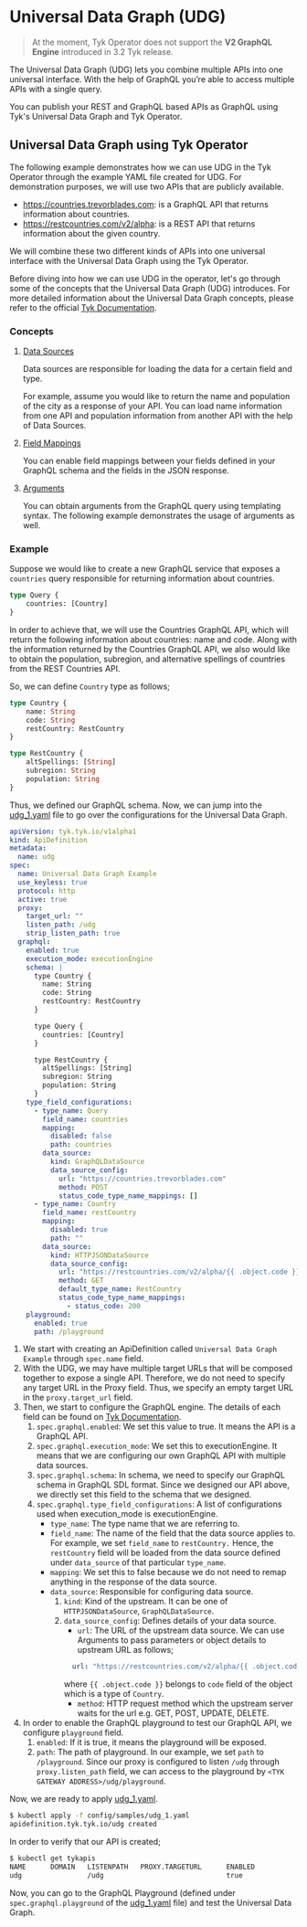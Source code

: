 # Universal Data Graph (UDG)

> At the moment, Tyk Operator does not support the **V2 GraphQL Engine** introduced in 3.2 Tyk release.

The Universal Data Graph (UDG) lets you combine multiple APIs into one universal interface. With the help of GraphQL you’re able to access multiple APIs with a single query.

You can publish your REST and GraphQL based APIs as GraphQL using Tyk's Universal Data Graph and Tyk Operator.

## Universal Data Graph using Tyk Operator

The following example demonstrates how we can use UDG in the Tyk Operator through the example YAML file created for UDG.
For demonstration purposes, we will use two APIs that are publicly available.
- https://countries.trevorblades.com: is a GraphQL API that returns information about countries.
- https://restcountries.com/v2/alpha: is a REST API that returns information about the given country.

We will combine these two different kinds of APIs into one universal interface with the Universal Data Graph using the Tyk Operator.

Before diving into how we can use UDG in the operator, let's go through some of the concepts that the Universal Data Graph (UDG) introduces.
For more detailed information about the Universal Data Graph concepts, please refer to the official [Tyk Documentation](https://tyk.io/docs/universal-data-graph/udg-concepts/).

### Concepts

1. [Data Sources](https://tyk.io/docs/tyk-stack/universal-data-graph/concepts/datasources/)

    Data sources are responsible for loading the data for a certain field and type. 
   
    For example, assume you would like to return the name and population of the city as a response of your API. 
    You can load name information from one API and population information from another API with the help of Data Sources.

2. [Field Mappings](https://tyk.io/docs/universal-data-graph/concepts/field_mappings/)

    You can enable field mappings between your fields defined in your GraphQL schema and the fields in the JSON response.

3. [Arguments](https://tyk.io/docs/universal-data-graph/concepts/arguments/)

    You can obtain arguments from the GraphQL query using templating syntax. The following example demonstrates the usage of arguments as well.

### Example

Suppose we would like to create a new GraphQL service that exposes a `countries` query responsible for returning information about countries.

```graphql
type Query {
    countries: [Country]
}
```

In order to achieve that, we will use the Countries GraphQL API, which will return the following information about countries: name and code. 
Along with the information returned by the Countries GraphQL API, we also would like to obtain the population, subregion, and alternative spellings of 
countries from the REST Countries API.

So, we can define `Country` type as follows;
```graphql
type Country {
    name: String
    code: String
    restCountry: RestCountry
}

type RestCountry {
    altSpellings: [String]
    subregion: String
    population: String
}
```

Thus, we defined our GraphQL schema. Now, we can jump into the [udg_1.yaml](../config/samples/udg_1.yaml) file to go over the configurations for the Universal Data Graph.

```yaml
apiVersion: tyk.tyk.io/v1alpha1
kind: ApiDefinition
metadata:
  name: udg
spec:
  name: Universal Data Graph Example
  use_keyless: true
  protocol: http
  active: true
  proxy:
    target_url: ""
    listen_path: /udg
    strip_listen_path: true
  graphql:
    enabled: true
    execution_mode: executionEngine
    schema: |
      type Country {
        name: String
        code: String
        restCountry: RestCountry
      }

      type Query {
        countries: [Country]
      }

      type RestCountry {
        altSpellings: [String]
        subregion: String
        population: String
      }
    type_field_configurations:
      - type_name: Query
        field_name: countries
        mapping:
          disabled: false
          path: countries
        data_source:
          kind: GraphQLDataSource
          data_source_config:
            url: "https://countries.trevorblades.com"
            method: POST
            status_code_type_name_mappings: []
      - type_name: Country
        field_name: restCountry
        mapping:
          disabled: true
          path: ""
        data_source:
          kind: HTTPJSONDataSource
          data_source_config:
            url: "https://restcountries.com/v2/alpha/{{ .object.code }}"
            method: GET
            default_type_name: RestCountry
            status_code_type_name_mappings:
              - status_code: 200
    playground:
      enabled: true
      path: /playground
```

1. We start with creating an ApiDefinition called `Universal Data Graph Example` through `spec.name` field. 
2. With the UDG, we may have multiple target URLs that will be composed together to expose a single API. Therefore, we do not need to specify any target URL in the Proxy field. 
Thus, we specify an empty target URL in the `proxy.target_url` field.
3. Then, we start to configure the GraphQL engine. The details of each field can be found on [Tyk Documentation](https://tyk.io/docs/tyk-apis/tyk-gateway-api/api-definition-objects/graphql/).
   1. `spec.graphql.enabled`: We set this value to true. It means the API is a GraphQL API.
   2. `spec.graphql.execution_mode`: We set this to executionEngine. It means that we are configuring our own GraphQL API with multiple data sources.
   3. `spec.graphql.schema`: In schema, we need to specify our GraphQL schema in GraphQL SDL format. Since we designed our API above, we directly set this field to the schema that we designed.
   4. `spec.graphql.type_field_configurations`: A list of configurations used when execution_mode is executionEngine.
      - `type_name`: The type name that we are referring to.
      - `field_name`: The name of the field that the data source applies to. For example, we set `field_name` to `restCountry.` 
      Hence, the `restCountry` field will be loaded from the data source defined under `data_source` of that particular `type_name`.
      - `mapping`: We set this to false because we do not need to remap anything in the response of the data source.
      - `data_source`: Responsible for configuring data source.
        1. `kind`: Kind of the upstream. It can be one of `HTTPJSONDataSource`, `GraphQLDataSource`.
        2. `data_source_config`: Defines details of your data source.
           - `url`: The URL of the upstream data source. We can use Arguments to pass parameters or object details to upstream URL as follows;
            ```yaml
              url: "https://restcountries.com/v2/alpha/{{ .object.code }}"
            ```
           where `{{ .object.code }}` belongs to `code` field of the object which is a type of `Country`.
           - `method`: HTTP request method which the upstream server waits for the url e.g. GET, POST, UPDATE, DELETE.
4. In order to enable the GraphQL playground to test our GraphQL API, we configure `playground` field.
   1. `enabled`: If it is true, it means the playground will be exposed.
   2. `path`: The path of playground. In our example, we set `path` to `/playground`. 
   Since our proxy is configured to listen `/udg` through `proxy.listen_path` field, we can access to the playground by `<TYK GATEWAY ADDRESS>/udg/playground`.

Now, we are ready to apply [udg_1.yaml](../config/samples/udg_1.yaml).
```bash
$ kubectl apply -f config/samples/udg_1.yaml
apidefinition.tyk.tyk.io/udg created
```

In order to verify that our API is created;
```bash
$ kubectl get tykapis
NAME      DOMAIN   LISTENPATH   PROXY.TARGETURL      ENABLED
udg                /udg                              true
```

Now, you can go to the GraphQL Playground (defined under `spec.graphql.playground` of the [udg_1.yaml](../config/samples/udg_1.yaml) file) and test the Universal Data Graph.
